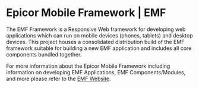 # Epicor Mobile Framework | EMF

The EMF Framework is a Responsive Web framework for developing web
applications which can run on mobile devices (phones, tablets) and desktop
devices. This project houses a consolidated distribution build of the EMF 
framework suitable for building a new EMF application and includes all core
components bundled together.

For more information about the Epicor Mobile Framework including information on
developing EMF Applications, EMF Components/Modules, and more please refer to
the [EMF Website](http://vm-cpag-emf/).